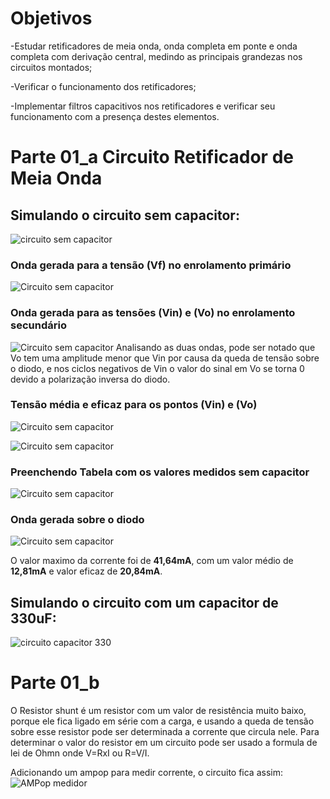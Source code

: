 # Objetivos

-Estudar retificadores de meia onda, onda completa em ponte e onda completa com
derivação central, medindo as principais grandezas nos circuitos montados;

-Verificar o funcionamento dos retificadores;

-Implementar filtros capacitivos nos retificadores e verificar seu funcionamento com a
presença destes elementos.

# Parte 01_a Circuito Retificador de Meia Onda

## Simulando o circuito sem capacitor:

![circuito sem capacitor](https://i.imgur.com/tCWH4qA.jpg)

### Onda gerada para a tensão (Vf) no enrolamento primário

![Circuito sem capacitor](https://i.imgur.com/k130ItG.jpg)

### Onda gerada para as tensões (Vin) e (Vo) no enrolamento secundário

![Circuito sem capacitor](https://i.imgur.com/LSTQOWg.jpg)
Analisando as duas ondas, pode ser notado que Vo tem uma amplitude menor que Vin por causa da queda de tensão sobre o diodo, e nos ciclos negativos de Vin o valor do sinal em Vo se torna 0 devido a polarização inversa do diodo.

### Tensão média e eficaz para os pontos (Vin) e (Vo)

![Circuito sem capacitor](https://i.imgur.com/LGmw0Gx.jpg)

![Circuito sem capacitor](https://i.imgur.com/xeNq0SA.jpg)

### Preenchendo Tabela com os valores medidos sem capacitor

![Circuito sem capacitor](https://i.imgur.com/2XCefNQ.jpg)


### Onda gerada sobre o diodo

![Circuito sem capacitor](https://i.imgur.com/8l6U26L.jpg)

O valor maximo da corrente foi de **41,64mA**, com um valor médio de **12,81mA** e valor eficaz de **20,84mA**.



## Simulando o circuito com um capacitor de 330uF:

![circuito capacitor 330](https://i.imgur.com/EolIVNx.jpg)
 



# Parte 01_b

O Resistor shunt é um resistor com um valor de resistência muito baixo, porque ele fica ligado em série com a carga, e usando a queda de tensão sobre esse resistor pode ser determinada a corrente que circula nele. Para determinar o valor do resistor em um circuito pode ser usado a formula de lei de Ohmn onde V=RxI ou R=V/I.

Adicionando um ampop para medir corrente, o circuito fica assim:
![AMPop medidor](https://i.imgur.com/f1h5F9l.png)


